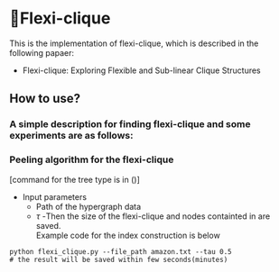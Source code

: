 # Flexi-clique
This is the implementation of flexi-clique, which is described in the following papaer:
- Flexi-clique: Exploring Flexible and Sub-linear Clique Structures

## How to use?
### A simple description for finding flexi-clique and some experiments are as follows:

### Peeling algorithm for the flexi-clique
[command for the tree type is in ()]
- Input parameters
  - Path of the hypergraph data
  - $\tau$
-Then the size of the flexi-clique and nodes containted in are saved.  
Example code for the index construction is below
```
python flexi_clique.py --file_path amazon.txt --tau 0.5
# the result will be saved within few seconds(minutes)
```

